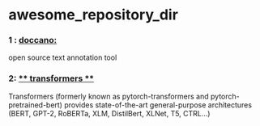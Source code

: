 # awesome_repository_dir

### 1 : [**doccano:**](https://github.com/doccano/doccano)  
open source text annotation tool 
### 2: [** transformers **](https://github.com/huggingface/transformers)  
Transformers (formerly known as pytorch-transformers and pytorch-pretrained-bert) provides state-of-the-art general-purpose architectures (BERT, GPT-2, RoBERTa, XLM, DistilBert, XLNet, T5, CTRL...) 
